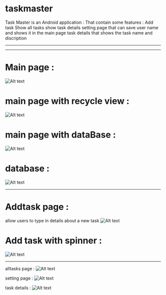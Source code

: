 # taskmaster
Task Master is an Android application : 
That contain some features :
Add task 
Show all tasks 
show task details 
setting page that can save user name and shows it in the main page 
task details that shows the task name and discription 

-------------------------------------------------------------------
-------------------------------------------------------------------


# Main page :
![Alt text](screenshots/mainpage1.PNG)


 # main page with recycle view :
![Alt text](screenshots/mainwithrecycleviewedit.PNG)





# main page with dataBase :
![Alt text](screenshots/mainwithdatabase.PNG)

# database :
![Alt text](screenshots/database.PNG)

-----------------------------------------------------------------
# Addtask page :
allow users to type in details about a new task
![Alt text](screenshots/addTask.PNG)

 # Add task with spinner :
![Alt text](screenshots/addwithspinner.PNG)

-------------------------------------------------------------------
alltasks page :
![Alt text](screenshots/alltasks.PNG)

setting page :
![Alt text](screenshots/setting1.PNG)


task details :
![Alt text](screenshots/taskdetails1.PNG)

